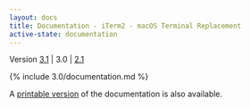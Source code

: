 ```yaml
---
layout: docs
title: Documentation - iTerm2 - macOS Terminal Replacement
active-state: documentation
---
```

<div class="version-selector">
Version <a href="/documentation.html">3.1</a> | 3.0 | <a href="/2.1/documentation.html">2.1</a>
</div>

{% include 3.0/documentation.md %}

A <a href="documentation-one-page.html">printable version</a> of the documentation is also available.
